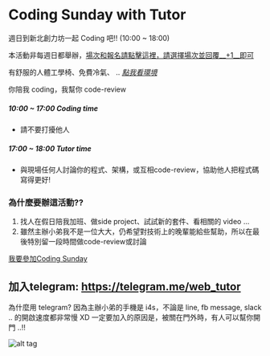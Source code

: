 # Coding Sunday with Tutor

週日到新北創力坊一起 Coding 吧!! (10:00 ~ 18:00)

本活動非每週日都舉辦，[場次和報名請點擊這裡，請選擇場次並回覆__+1__即可](https://github.com/amazing-tutor/CodingSunday/issues)

有舒服的人體工學椅、免費冷氣、 .. [_點我看環境_](http://www.innosquare.economic.ntpc.net.tw/site/upload/editor/%E7%A9%BA%E9%96%93%E7%92%B0%E5%A2%83/8.%E5%89%B5%E8%A6%8B%E8%BC%AA%E5%94%B1%E5%8D%80(Meeting%20Zone)_2.jpg)

你陪我 coding，我幫你 code-review

##### 10:00 ~ 17:00 Coding time
* 請不要打擾他人

##### 17:00 ~ 18:00 Tutor time
* 與現場任何人討論你的程式、架構，或互相code-review，協助他人把程式碼寫得更好!

### 為什麼要辦這活動??
1. 找人在假日陪我加班、做side project、試試新的套件、看相關的 video ...
2. 雖然主辦小弟我不是一位大大，仍希望對技術上的晚輩能給些幫助，所以在最後特別留一段時間做code-review或討論

[我要參加Coding Sunday](https://github.com/amazing-tutor/CodingSunday/issues)

## 加入telegram: https://telegram.me/web_tutor
為什麼用 telegram? 因為主辦小弟的手機是 i4s，不論是 line, fb message, slack .. 的開啟速度都非常慢 XD
一定要加入的原因是，被關在門外時，有人可以幫你開門 ..!!

![alt tag](https://github.com/amazing-tutor/CodingSunday/blob/master/CodingSunday.jpg)
